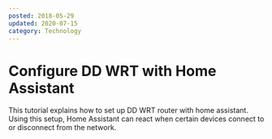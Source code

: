 ```yaml
---
posted: 2018-05-29
updated: 2020-07-15
category: Technology
---
```


# Configure DD WRT with Home Assistant

This tutorial explains how to set up DD WRT router with home assistant.  Using this setup, Home Assistant can react when certain devices connect to or disconnect from the network. 



